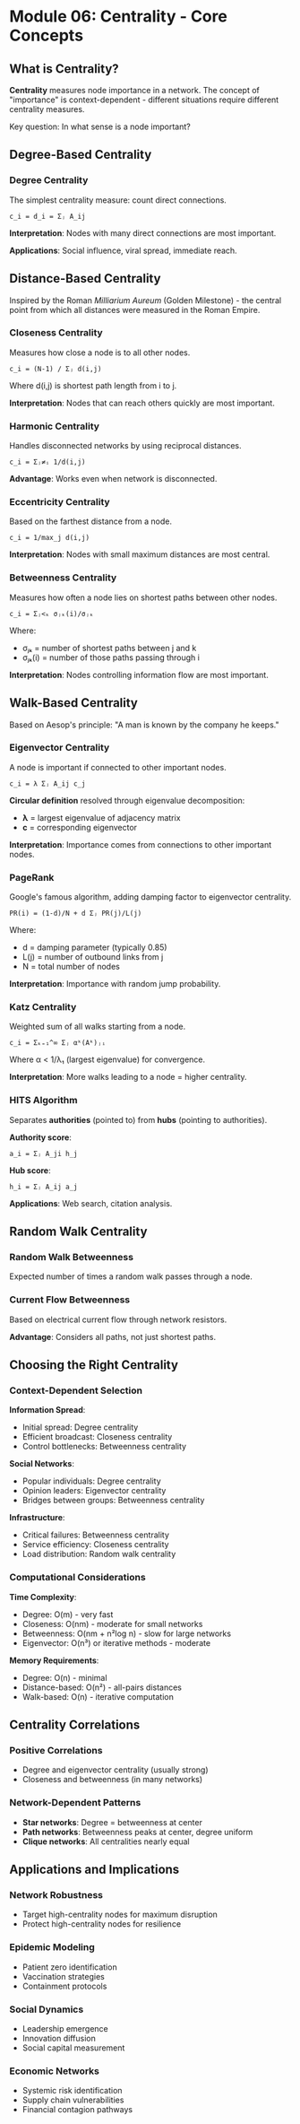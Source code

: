 # Module 06: Centrality - Core Concepts

## What is Centrality?

**Centrality** measures node importance in a network. The concept of "importance" is context-dependent - different situations require different centrality measures.

Key question: In what sense is a node important?

## Degree-Based Centrality

### Degree Centrality
The simplest centrality measure: count direct connections.

```
c_i = d_i = Σⱼ A_ij
```

**Interpretation**: Nodes with many direct connections are most important.

**Applications**: Social influence, viral spread, immediate reach.

## Distance-Based Centrality

Inspired by the Roman *Milliarium Aureum* (Golden Milestone) - the central point from which all distances were measured in the Roman Empire.

### Closeness Centrality
Measures how close a node is to all other nodes.

```
c_i = (N-1) / Σⱼ d(i,j)
```

Where d(i,j) is shortest path length from i to j.

**Interpretation**: Nodes that can reach others quickly are most important.

### Harmonic Centrality  
Handles disconnected networks by using reciprocal distances.

```
c_i = Σⱼ≠ᵢ 1/d(i,j)
```

**Advantage**: Works even when network is disconnected.

### Eccentricity Centrality
Based on the farthest distance from a node.

```
c_i = 1/max_j d(i,j)
```

**Interpretation**: Nodes with small maximum distances are most central.

### Betweenness Centrality
Measures how often a node lies on shortest paths between other nodes.

```
c_i = Σⱼ<ₖ σⱼₖ(i)/σⱼₖ
```

Where:
- σⱼₖ = number of shortest paths between j and k
- σⱼₖ(i) = number of those paths passing through i

**Interpretation**: Nodes controlling information flow are most important.

## Walk-Based Centrality

Based on Aesop's principle: "A man is known by the company he keeps."

### Eigenvector Centrality
A node is important if connected to other important nodes.

```
c_i = λ Σⱼ A_ij c_j
```

**Circular definition** resolved through eigenvalue decomposition:
- **λ** = largest eigenvalue of adjacency matrix
- **c** = corresponding eigenvector

**Interpretation**: Importance comes from connections to other important nodes.

### PageRank
Google's famous algorithm, adding damping factor to eigenvector centrality.

```
PR(i) = (1-d)/N + d Σⱼ PR(j)/L(j)
```

Where:
- d = damping parameter (typically 0.85)
- L(j) = number of outbound links from j
- N = total number of nodes

**Interpretation**: Importance with random jump probability.

### Katz Centrality
Weighted sum of all walks starting from a node.

```
c_i = Σₖ₌₁^∞ Σⱼ αᵏ(Aᵏ)ⱼᵢ
```

Where α < 1/λ₁ (largest eigenvalue) for convergence.

**Interpretation**: More walks leading to a node = higher centrality.

### HITS Algorithm
Separates **authorities** (pointed to) from **hubs** (pointing to authorities).

**Authority score**: 
```
a_i = Σⱼ A_ji h_j
```

**Hub score**:
```
h_i = Σⱼ A_ij a_j
```

**Applications**: Web search, citation analysis.

## Random Walk Centrality

### Random Walk Betweenness
Expected number of times a random walk passes through a node.

### Current Flow Betweenness  
Based on electrical current flow through network resistors.

**Advantage**: Considers all paths, not just shortest paths.

## Choosing the Right Centrality

### Context-Dependent Selection

**Information Spread**:
- Initial spread: Degree centrality
- Efficient broadcast: Closeness centrality
- Control bottlenecks: Betweenness centrality

**Social Networks**:
- Popular individuals: Degree centrality
- Opinion leaders: Eigenvector centrality
- Bridges between groups: Betweenness centrality

**Infrastructure**:
- Critical failures: Betweenness centrality
- Service efficiency: Closeness centrality
- Load distribution: Random walk centrality

### Computational Considerations

**Time Complexity**:
- Degree: O(m) - very fast
- Closeness: O(nm) - moderate for small networks
- Betweenness: O(nm + n²log n) - slow for large networks
- Eigenvector: O(n³) or iterative methods - moderate

**Memory Requirements**:
- Degree: O(n) - minimal
- Distance-based: O(n²) - all-pairs distances
- Walk-based: O(n) - iterative computation

## Centrality Correlations

### Positive Correlations
- Degree and eigenvector centrality (usually strong)
- Closeness and betweenness (in many networks)

### Network-Dependent Patterns
- **Star networks**: Degree = betweenness at center
- **Path networks**: Betweenness peaks at center, degree uniform
- **Clique networks**: All centralities nearly equal

## Applications and Implications

### Network Robustness
- Target high-centrality nodes for maximum disruption
- Protect high-centrality nodes for resilience

### Epidemic Modeling
- Patient zero identification
- Vaccination strategies
- Containment protocols

### Social Dynamics
- Leadership emergence
- Innovation diffusion  
- Social capital measurement

### Economic Networks
- Systemic risk identification
- Supply chain vulnerabilities
- Financial contagion pathways